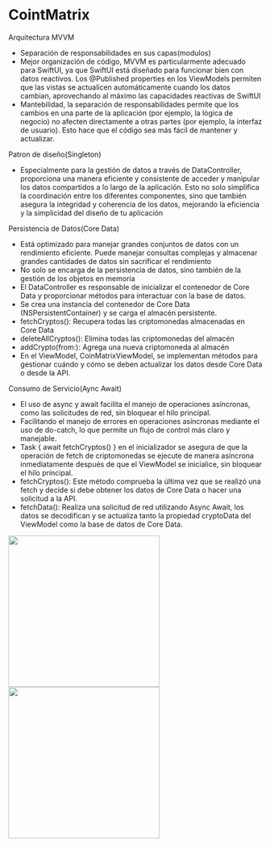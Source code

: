 # CointMatrix

Arquitectura MVVM

- Separación de responsabilidades en sus capas(modulos)
- Mejor organización de código, MVVM es particularmente adecuado para SwiftUI, ya que SwiftUI está diseñado para funcionar bien con datos reactivos. Los @Published properties en los ViewModels permiten que las vistas se actualicen automáticamente cuando los datos cambian, aprovechando al máximo las capacidades reactivas de SwiftUI
- Mantebilidad, la separación de responsabilidades permite que los cambios en una parte de la aplicación (por ejemplo, la lógica de negocio) no afecten directamente a otras partes (por ejemplo, la interfaz de usuario). Esto hace que el código sea más fácil de mantener y actualizar.

Patron de diseño(Singleton)

- Especialmente para la gestión de datos a través de DataController, proporciona una manera eficiente y consistente de acceder y manipular los datos compartidos a lo largo de la aplicación. Esto no solo simplifica la coordinación entre los diferentes componentes, sino que también asegura la integridad y coherencia de los datos, mejorando la eficiencia y la simplicidad del diseño de tu aplicación

Persistencia de Datos(Core Data)

- Está optimizado para manejar grandes conjuntos de datos con un rendimiento eficiente. Puede manejar consultas complejas y almacenar grandes cantidades de datos sin sacrificar el rendimiento
- No solo se encarga de la persistencia de datos, sino también de la gestión de los objetos en memoria
- El DataController es responsable de inicializar el contenedor de Core Data y proporcionar métodos para interactuar con la base de datos.
- Se crea una instancia del contenedor de Core Data (NSPersistentContainer) y se carga el almacén persistente.
- fetchCryptos(): Recupera todas las criptomonedas almacenadas en Core Data
- deleteAllCryptos(): Elimina todas las criptomonedas del almacén
- addCrypto(from:): Agrega una nueva criptomoneda al almacén
- En el ViewModel, CoinMatrixViewModel, se implementan métodos para gestionar cuándo y cómo se deben actualizar los datos desde Core Data o desde la API.

Consumo de Servicio(Aync Await)

- El uso de async y await facilita el manejo de operaciones asíncronas, como las solicitudes de red, sin bloquear el hilo principal.
- Facilitando el manejo de errores en operaciones asíncronas mediante el uso de do-catch, lo que permite un flujo de control más claro y manejable.
- Task { await fetchCryptos() } en el inicializador se asegura de que la operación de fetch de criptomonedas se ejecute de manera asíncrona inmediatamente después de que el ViewModel se inicialice, sin bloquear el hilo principal.
- fetchCryptos(): Este método comprueba la última vez que se realizó una fetch y decide si debe obtener los datos de Core Data o hacer una solicitud a la API.
- fetchData(): Realiza una solicitud de red utilizando Async Await, los datos se decodifican y se actualiza tanto la propiedad cryptoData del ViewModel como la base de datos de Core Data.


<img src="https://github.com/nathanmorax/CoinMatrix/assets/104747322/8229f11e-a857-4c81-8335-475d39d32969.png" width="300"> <img src="https://github.com/nathanmorax/CoinMatrix/assets/104747322/e901a741-e4cc-4f2d-96c2-a53a70e53427.png" width="300">











